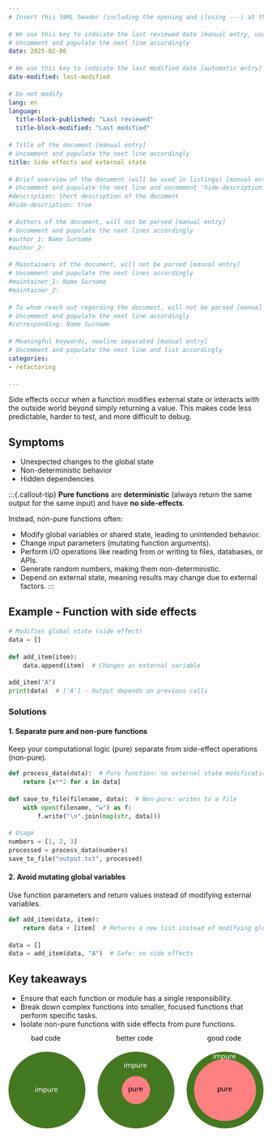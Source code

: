 ```yaml
---
# Insert this YAML header (including the opening and closing ---) at the beginning of the document and fill it out accordingly

# We use this key to indicate the last reviewed date [manual entry, use YYYY-MM-DD]
# Uncomment and populate the next line accordingly
date: 2025-02-06

# We use this key to indicate the last modified date [automatic entry]
date-modified: last-modified

# Do not modify
lang: en
language: 
  title-block-published: "Last reviewed"
  title-block-modified: "Last modified"

# Title of the document [manual entry]
# Uncomment and populate the next line accordingly
title: Side effects and external state

# Brief overview of the document (will be used in listings) [manual entry]
# Uncomment and populate the next line and uncomment "hide-description: true".
#description: Short description of the document
#hide-description: true

# Authors of the document, will not be parsed [manual entry]
# Uncomment and populate the next lines accordingly
#author_1: Name Surname
#author_2:

# Maintainers of the document, will not be parsed [manual entry]
# Uncomment and populate the next lines accordingly
#maintainer_1: Name Surname
#maintainer_2:

# To whom reach out regarding the document, will not be parsed [manual entry]
# Uncomment and populate the next line accordingly
#corresponding: Name Surname

# Meaningful keywords, newline separated [manual entry]
# Uncomment and populate the next line and list accordingly
categories: 
- refactoring

---
```


Side effects occur when a function modifies external state or interacts with the outside world beyond simply returning a value. This makes code less predictable, harder to test, and more difficult to debug.

## Symptoms

- Unexpected changes to the global state
- Non-deterministic behavior
- Hidden dependencies

:::{.callout-tip}
**Pure functions** are **deterministic** (always return the same output for the same input) and have **no side-effects**.

Instead, non-pure functions often:

- Modify global variables or shared state, leading to unintended behavior.
- Change input parameters (mutating function arguments).
- Perform I/O operations like reading from or writing to files, databases, or APIs.
- Generate random numbers, making them non-deterministic.
- Depend on external state, meaning results may change due to external factors.
:::

## Example - Function with side effects
```python
# Modifies global state (side effect)
data = []

def add_item(item):
    data.append(item)  # Changes an external variable

add_item("A")
print(data)  # ['A'] - Output depends on previous calls

```

### Solutions

#### 1. Separate pure and non-pure functions
Keep your computational logic (pure) separate from side-effect operations (non-pure).

```python
def process_data(data):  # Pure function: no external state modification
    return [x**2 for x in data]

def save_to_file(filename, data):  # Non-pure: writes to a file
    with open(filename, "w") as f:
        f.write("\n".join(map(str, data)))

# Usage
numbers = [1, 2, 3]
processed = process_data(numbers)
save_to_file("output.txt", processed)
```

#### 2. Avoid mutating global variables
Use function parameters and return values instead of modifying external variables.

```python
def add_item(data, item):
    return data + [item]  # Returns a new list instead of modifying global state

data = []
data = add_item(data, "A")  # Safe: no side effects
```

## Key takeaways

- Ensure that each function or module has a single responsibility. 
- Break down complex functions into smaller, focused functions that perform specific tasks. 
- Isolate non-pure functions with side effects from pure functions.

![*CC-BY-4.0 CodeRefinery*](/docs/img/good-vs-bad.svg)